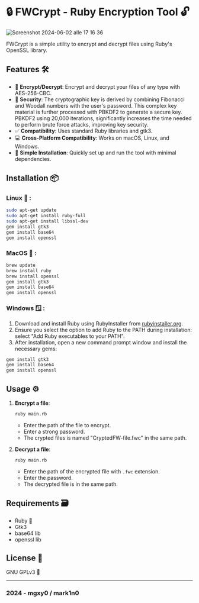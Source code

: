 # 🔒 FWCrypt - Ruby Encryption Tool 🔓

![Screenshot 2024-06-02 alle 17 16 36](https://github.com/mgxy0/FWCrypt/assets/127632468/793a4259-9493-411e-9c8f-cda967161153)

FWCrypt is a simple utility to encrypt and decrypt files using Ruby's OpenSSL library.

## Features 🛠️

- 📇 **Encrypt/Decrypt**: Encrypt and decrypt your files of any type with AES-256-CBC.
- 🔑 **Security**: The cryptographic key is derived by combining Fibonacci and Woodall numbers with the user's password. This complex key material is further processed with PBKDF2 to generate a secure key. PBKDF2 using 20,000 iterations, significantly increases the time needed to perform brute force attacks, improving key security.
- ✅ **Compatibility**: Uses standard Ruby libraries and gtk3.
- 💻 **Cross-Platform Compatibility**: Works on macOS, Linux, and Windows.
- 🔧 **Simple Installation**: Quickly set up and run the tool with minimal dependencies.

## Installation 📦

### Linux 🐧 :
```sh
sudo apt-get update
sudo apt-get install ruby-full
sudo apt-get install libssl-dev
gem install gtk3
gem install base64
gem install openssl

```
### MacOS  :
```sh
brew update
brew install ruby
brew install openssl
gem install gtk3
gem install base64
gem install openssl

```
### Windows 🪟 :
1. Download and install Ruby using RubyInstaller from [rubyinstaller.org](https://rubyinstaller.org/).
2. Ensure you select the option to add Ruby to the PATH during installation: select "Add Ruby executables to your PATH".
3. After installation, open a new command prompt window and install the necessary gems:
```sh
gem install gtk3
gem install base64
gem install openssl

```

## Usage ⚙️

1. **Encrypt a file**:
   ```sh
   ruby main.rb
   ``` 
   - Enter the path of the file to encrypt. 
   - Enter a strong password. 
   - The crypted files is named "CryptedFW-file.fwc" in the same path. 
   
     
2. **Decrypt a file**:
   ```sh
   ruby main.rb
   ```
   - Enter the path of the encrypted file with `.fwc` extension. 
   - Enter the password. 
   - The decrypted file is in the same path.

## Requirements 🗃️

   - Ruby 🔻
   - Gtk3
   - base64 lib 
   - openssl lib

## License 📄

GNU GPLv3 🐃

-----------------------------------------------------------------------------------------------------------------------------------------------------------------------------------------------------------------------------------------------------------------------------------------------------------------------------------------

### 2024 - mgxy0 / mark1n0
